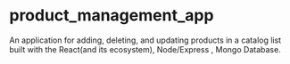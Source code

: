 # product_management_app
An application for adding, deleting, and updating products in a catalog list built with the React(and its ecosystem), Node/Express , Mongo Database.
